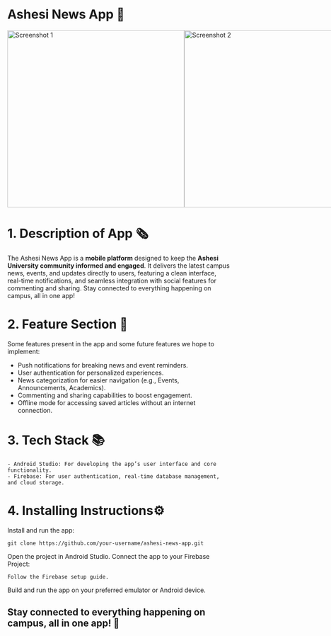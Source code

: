 # Ashesi News App 📰

<div style="display: flex; align-items: center;">
  <img src="https://github.com/user-attachments/assets/43aeaa5c-f22a-48c2-ae9b-56db963dc434" alt="Screenshot 1" width="400">
  <img src="https://github.com/user-attachments/assets/f10925e5-d82d-4bc1-8537-1a6c5b17a028" alt="Screenshot 2" width="400">
</div>



# 1. Description of App 🗞️
The Ashesi News App is a **mobile platform** designed to keep the **Ashesi University community informed and engaged**. It delivers the latest campus news, events, and updates directly to users, featuring a clean interface, real-time notifications, and seamless integration with social features for commenting and sharing. Stay connected to everything happening on campus, all in one app!

# 2. Feature Section 📱
Some features present in the app and some future features we hope to implement:

  - Push notifications for breaking news and event reminders.
  - User authentication for personalized experiences.
  - News categorization for easier navigation (e.g., Events, Announcements, Academics).
  - Commenting and sharing capabilities to boost engagement.
  - Offline mode for accessing saved articles without an internet connection.

# 3. Tech Stack 📚
    - Android Studio: For developing the app’s user interface and core functionality.
    - Firebase: For user authentication, real-time database management, and cloud storage.
    
# 4. Installing Instructions⚙️
 Install and run the app:

    git clone https://github.com/your-username/ashesi-news-app.git

Open the project in Android Studio.
Connect the app to your Firebase Project:

    Follow the Firebase setup guide.

Build and run the app on your preferred emulator or Android device.


## Stay connected to everything happening on campus, all in one app! 🌟
